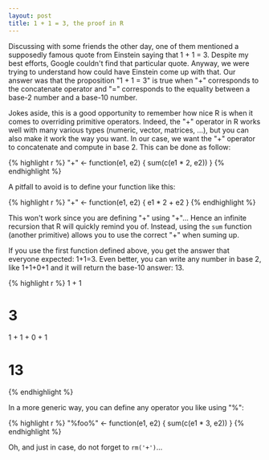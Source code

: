 ```yaml
---
layout: post
title: 1 + 1 = 3, the proof in R
---
```


Discussing with some friends the other day, one of them mentioned a supposedly famous quote from Einstein saying that 1 + 1 = 3. Despite my best efforts, Google couldn't find that particular quote. Anyway, we were trying to understand how could have Einstein come up with that. Our answer was that the proposition "1 + 1 = 3" is true when "+" corresponds to the concatenate operator and "=" corresponds to the equality between a base-2 number and a base-10 number.

Jokes aside, this is a good opportunity to remember how nice R is when it comes to overriding primitive operators. Indeed, the "+" operator in R works well with many various types (numeric, vector, matrices, ...), but you can also make it work the way you want. In our case, we want the "+" operator to concatenate and compute in base 2. This can be done as follow:


{% highlight r %}
"+" <- function(e1, e2) {
    sum(c(e1 * 2, e2))
}
{% endhighlight %}

A pitfall to avoid is to define your function like this:

{% highlight r %}
"+" <- function(e1, e2) {
    e1 * 2 + e2
}
{% endhighlight %}

This won't work since you are defining "+" using "+"... Hence an infinite recursion that R will quickly remind you of. Instead, using the `sum` function (another primitive) allows you to use the correct "+" when suming up.

If you use the first function defined above, you get the answer that everyone expected: 1+1=3. Even better, you can write any number in base 2, like 1+1+0+1 and it will return the base-10 answer: 13.


{% highlight r %}
1 + 1
# 3
1 + 1 + 0 + 1
# 13
{% endhighlight %}

In a more generic way, you can define any operator you like using "%":

{% highlight r %}
"%foo%" <- function(e1, e2) {
    sum(c(e1 * 3, e2))
}
{% endhighlight %}

Oh, and just in case, do not forget to `rm('+')`...

